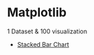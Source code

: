 # Matplotlib
1 Dataset &amp; 100 visualization 

- [Stacked Bar Chart](https://github.com/3mralaa159/matplotlib/tree/main/1-Stacked%20bar%20chart)

